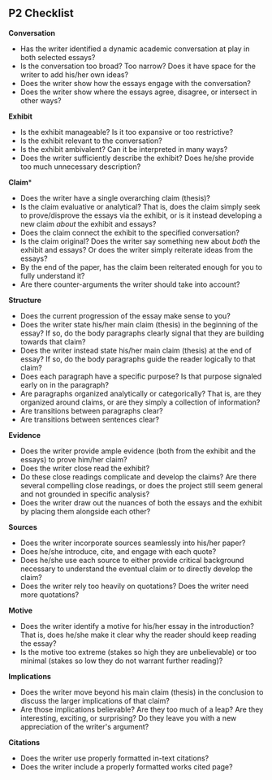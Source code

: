 ## P2 Checklist

**Conversation**
- Has the writer identified a dynamic academic conversation at play in both selected essays?
- Is the conversation too broad? Too narrow? Does it have space for the writer to add his/her own ideas?
- Does the writer show how the essays engage with the conversation? 
- Does the writer show where the essays agree, disagree, or intersect in other ways?

**Exhibit**
- Is the exhibit manageable? Is it too expansive or too restrictive?
- Is the exhibit relevant to the conversation?
- Is the exhibit ambivalent? Can it be interpreted in many ways?  
- Does the writer sufficiently describe the exhibit? Does he/she provide too much unnecessary description?

**Claim***
- Does the writer have a single overarching claim (thesis)?
- Is the claim evaluative or analytical? That is, does the claim simply seek to prove/disprove the essays via the exhibit, or is it instead developing a new claim *about* the exhibit and essays?
- Does the claim connect the exhibit to the specified conversation?
- Is the claim original? Does the writer say something new about *both* the exhibit and essays? Or does the writer simply reiterate ideas from the essays?
- By the end of the paper, has the claim been reiterated enough for you to fully understand it?
- Are there counter-arguments the writer should take into account?

**Structure**
- Does the current progression of the essay make sense to you?
- Does the writer state his/her main claim (thesis) in the beginning of the essay? If so, do the body paragraphs clearly signal that they are building towards that claim?
- Does the writer instead state his/her main claim (thesis) at the end of essay? If so, do the body paragraphs guide the reader logically to that claim?
- Does each paragraph have a specific purpose? Is that purpose signaled early on in the paragraph?
- Are paragraphs organized analytically or categorically? That is, are they organized around claims, or are they simply a collection of information?
- Are transitions between paragraphs clear?
- Are transitions between sentences clear?

**Evidence**
- Does the writer provide ample evidence (both from the exhibit and the essays) to prove him/her claim?
- Does the writer close read the exhibit?
- Do these close readings complicate and develop the claims? Are there several compelling close readings, or does the project still seem general and not grounded in specific analysis?
- Does the writer draw out the nuances of both the essays and the exhibit by placing them alongside each other?

**Sources**
- Does the writer incorporate sources seamlessly into his/her paper?
- Does he/she introduce, cite, and engage with each quote?
- Does he/she use each source to either provide critical background necessary to understand the eventual claim or to directly develop the claim?
- Does the writer rely too heavily on quotations? Does the writer need more quotations?

**Motive**
- Does the writer identify a motive for his/her essay in the introduction? That is, does he/she make it clear why the reader should keep reading the essay?
- Is the motive too extreme (stakes so high they are unbelievable) or too minimal (stakes so low they do not warrant further reading)?

**Implications**
- Does the writer move beyond his main claim (thesis) in the conclusion to discuss the larger implications of that claim?
- Are those implications believable? Are they too much of a leap? Are they interesting, exciting, or surprising? Do they leave you with a new appreciation of the writer's argument?

**Citations**
- Does the writer use properly formatted in-text citations?
- Does the writer include a properly formatted works cited page?
